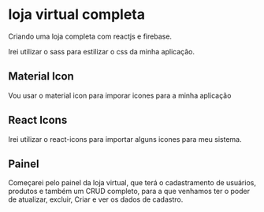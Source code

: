 # loja virtual completa

Criando uma loja completa com reactjs e firebase. 

Irei utilizar o sass para estilizar o css da minha aplicação. 

## Material Icon 

Vou usar o material icon para imporar icones para a minha aplicação

## React Icons 

Irei utilizar o react-icons para importar alguns icones para meu sistema. 


## Painel 

Começarei pelo painel da loja virtual, que terá o cadastramento de usuários, produtos e também um CRUD completo, 
para a que venhamos ter o poder de atualizar, excluir, Criar e ver os dados de cadastro.



